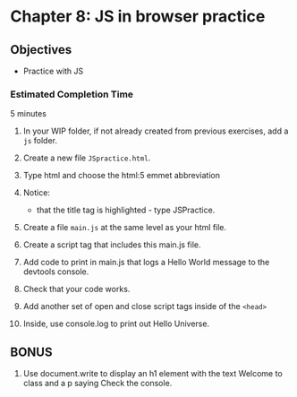 # Chapter 8: JS in browser practice

## Objectives
* Practice with JS

### Estimated Completion Time 
5 minutes
 
1. In your WIP folder, if not already created from previous exercises, add a `js` folder.

1. Create a new file `JSpractice.html`. 

1. Type html and choose the html:5 emmet abbreviation

1. Notice:
    * that the title tag is highlighted - type JSPractice.

1. Create a file `main.js` at the same level as your html file.

1. Create a script tag that includes this main.js file. 

1. Add code to print in main.js that logs a Hello World message to the devtools console.

1. Check that your code works. 

1. Add another set of open and close script tags inside of the `<head>`

1. Inside, use console.log to print out Hello Universe.  

## BONUS

1. Use document.write to display an h1 element with the text Welcome to class and a p saying Check the console.

